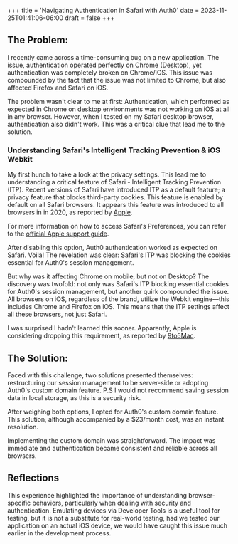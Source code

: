 +++
title = 'Navigating Authentication in Safari with Auth0'
date = 2023-11-25T01:41:06-06:00
draft = false
+++

## The Problem:
I recently came across a time-consuming bug on a new application. The issue, authentication operated perfectly on Chrome (Desktop), yet authentication was completely broken on Chrome/iOS. This issue was compounded by the fact that the issue was not limited to Chrome, but also affected Firefox and Safari on iOS.

The problem wasn't clear to me at first: Authentication, which performed as expected in Chrome on desktop environments was not working on iOS at all in any browser. However, when I tested on my Safari desktop browser, authentication also didn't work. This was a critical clue that lead me to the solution.

### Understanding Safari's Intelligent Tracking Prevention & iOS Webkit

My first hunch to take a look at the privacy settings. This lead me to understanding a critical feature of  Safari - Intelligent Tracking Prevention (ITP). Recent versions of Safari have introduced ITP as a default feature; a privacy feature that blocks third-party cookies. This feature is enabled by default on all Safari browsers. It appears this feature was introduced to all browsers in in 2020, as reported by [Apple](hhttps://webkit.org/blog/10218/full-third-party-cookie-blocking-and-more/).

For more information on how to access Safari's Preferences, you can refer to the [official Apple support guide](https://support.apple.com/lv-lv/guide/safari/sfri40732/mac).

After disabling this option, Auth0 authentication worked as expected on Safari. Voila! The revelation was clear: Safari's ITP was blocking the cookies essential for Auth0's session management.

But why was it affecting Chrome on mobile, but not on Desktop? The discovery was twofold: not only was Safari's ITP blocking essential cookies for Auth0's session management, but another quirk compounded the issue. All browsers on iOS, regardless of the brand, utilize the Webkit engine—this includes Chrome and Firefox on iOS. This means that the ITP settings affect all these browsers, not just Safari.

I was surprised I hadn't learned this sooner. Apparently, Apple is considering dropping this requirement, as reported by [9to5Mac](https://9to5mac.com/2023/02/07/new-iphone-browsers/).

## The Solution:

Faced with this challenge, two solutions presented themselves: restructuring our session management to be server-side or adopting Auth0's custom domain feature. P.S I would not recommend saving session data in local storage, as this is a security risk.

After weighing both options, I opted for Auth0's custom domain feature. This solution, although accompanied by a $23/month cost, was an instant resolution.

Implementing the custom domain was straightforward. The impact was immediate and authentication became consistent and reliable across all browsers.

## Reflections

This experience highlighted the importance of understanding browser-specific behaviors, particularly when dealing with security and authentication. Emulating devices via Developer Tools is a useful tool for testing, but it is not a substitute for real-world testing, had we tested our application on an actual iOS device, we would have caught this issue much earlier in the development process.
